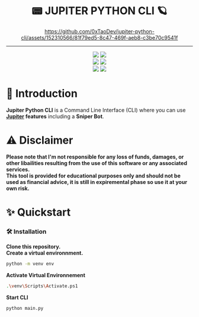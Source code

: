 <div align="center">
    <h1>📟 JUPITER PYTHON CLI 🪐</h1>

https://github.com/0xTaoDev/jupiter-python-cli/assets/152310566/81f79ed5-8c47-469f-aeb8-c3be70c9541f

</div>

---

<p align="center">
    <img src="https://img.shields.io/github/stars/0xtaodev/jupiter-python-clli">
    <img src="https://img.shields.io/github/forks/0xtaodev/jupiter-python-clli">
    <br>
    <img src="https://img.shields.io/github/issues/0xtaodev/jupiter-python-clli">
    <img src="https://img.shields.io/github/issues-closed/0xtaodev/jupiter-python-clli">
    <br>
    <img src="https://img.shields.io/github/languages/top/0xtaodev/jupiter-python-clli">
    <img src="https://img.shields.io/github/last-commit/0xtaodev/jupiter-python-clli">
    <br>
</p>

# 📖 Introduction
**Jupiter Python CLI** is a Command Line Interface (CLI) where you can use **[Jupiter](https://jup.ag/) features** including a **Sniper Bot**.<br>

# ⚠️ Disclaimer
**Please note that I'm not responsible for any loss of funds, damages, or other libailities resulting from the use of this software or any associated services.<br>
This tool is provided for educational purposes only and should not be used as financial advice, it is still in expiremental phase so use it at your own risk.**

# ✨ Quickstart

### 🛠️ Installation

**Clone this repository.**<br>
**Create a virtual environnment.**
```sh
python -m venv env
```
**Activate Virtual Environnement**
```sh
.\venv\Scripts\Activate.ps1
```
**Start CLI**
```sh
python main.py
```
